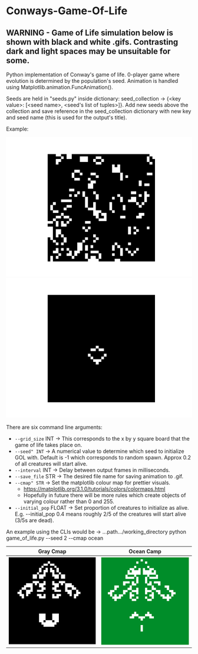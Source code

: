 # Conways-Game-Of-Life

## WARNING - Game of Life simulation below is shown with black and white .gifs. Contrasting dark and light spaces may be unsuitable for some.

Python implementation of Conway's game of life. 0-player game where evolution is determined by the population's seed. Animation is handled using Matplotlib.animation.FuncAnimation().

Seeds are held in "seeds.py" inside dictionary: seed_collection -> {\<key value\>: [\<seed name\>, <seed's list of tuples>]}. Add new seeds above the collection and save reference in the seed_collection dictionary with new key and seed name (this is used for the output's title). 

Example: 

![](https://raw.githubusercontent.com/LordLean/Conways-Game-Of-Life/main/Images/random_one.gif)
![](https://raw.githubusercontent.com/LordLean/Conways-Game-Of-Life/main/Images/fun_one.gif)

There are six command line arguments:
* `--grid_size` INT -> This corresponds to the x by y square board that the game of life takes place on.
* `--seed" INT` -> A numerical value to determine which seed to initialize GOL with. Default is -1 which corresponds to random spawn. Approx 0.2 of all creatures will start alive.
* `--interval` INT -> Delay between output frames in milliseconds.
* `--save_file` STR -> The desired file name for saving animation to .gif.
* `--cmap" STR` -> Set the matplotlib colour map for prettier visuals.
  * https://matplotlib.org/3.1.0/tutorials/colors/colormaps.html
  * Hopefully in future there will be more rules which create objects of varying colour rather than 0 and 255.
* `--initial_pop` FLOAT -> Set proportion of creatures to initialize as alive. E.g. --initial_pop 0.4 means roughly 2/5 of the creatures will start alive (3/5s are dead).

An example using the CLIs would be -> ...path.../working_directory python game_of_life.py --seed 2 --cmap ocean 
  
Gray Cmap            |  Ocean Camp
:-------------------------:|:-------------------------:
![](https://raw.githubusercontent.com/LordLean/Conways-Game-Of-Life/main/Images/fun2.png)  |  ![](https://raw.githubusercontent.com/LordLean/Conways-Game-Of-Life/main/Images/fun_ocean.png)
